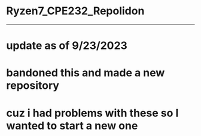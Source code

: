 # Ryzen7_CPE232_Repolidon
------
# update as of 9/23/2023
# bandoned this and made a new repository
# cuz i had problems with these so I wanted to start a new one
